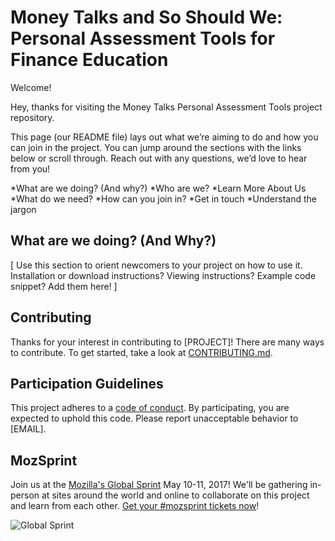 # Money Talks and So Should We: Personal Assessment Tools for Finance Education

Welcome! 

Hey, thanks for visiting the Money Talks Personal Assessment Tools project repository. 

This page (our README file) lays out what we’re aiming to do and how you can join in the project. You can jump around the sections with the links below or scroll through. Reach out with any questions, we’d love to hear from you! 

*What are we doing? (And why?) 
*Who are we? 
*Learn More About Us
*What do we need? 
*How can you join in? 
*Get in touch
*Understand the jargon


## What are we doing? (And Why?) 

[ Use this section to orient newcomers to your project on how to use it. Installation or download instructions? Viewing instructions? Example code snippet? Add them here! ]

## Contributing

Thanks for your interest in contributing to [PROJECT]! There are many ways to contribute. To get started, take a look at [CONTRIBUTING.md](CONTRIBUTING.md).

## Participation Guidelines

This project adheres to a [code of conduct](CODE_OF_CONDUCT.md). By participating, you are expected to uphold this code. Please report unacceptable behavior to [EMAIL].

## MozSprint

Join us at the [Mozilla's Global Sprint](http://mzl.la/global-sprint/) May 10-11, 2017! We'll be gathering in-person at sites around the world and online to collaborate on this project and learn from each other. [Get your #mozsprint tickets now](http://mzl.la/global-sprint/)!

![Global Sprint](https://user-images.githubusercontent.com/617994/37716586-3b0397a0-2cf5-11e8-8c6f-bad01f67f50e.jpg)
